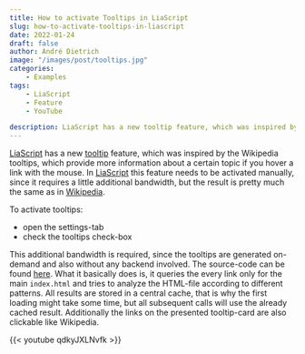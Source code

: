 ```yaml
---
title: How to activate Tooltips in LiaScript
slug: how-to-activate-tooltips-in-liascript
date: 2022-01-24
draft: false
author: André Dietrich
image: "/images/post/tooltips.jpg"
categories:
    - Examples
tags:
    - LiaScript
    - Feature
    - YouTube

description: LiaScript has a new tooltip feature, which was inspired by the Wikipedia tooltips, which provide more information about a certain topic if you hover a link with the mouse.
---
```



[LiaScript](https://liascript.github.io) has a new [tooltip](https://en.wikipedia.org/wiki/Tooltip) feature, which was inspired by the Wikipedia tooltips, which provide more information about a certain topic if you hover a link with the mouse. In [LiaScript](https://liascript.github.io) this feature needs to be activated manually, since it requires a little additional bandwidth, but the result is pretty much the same as in [Wikipedia](https://en.wikipedia.org/wiki/Wikipedia). 

To activate tooltips:

- open the settings-tab
- check the tooltips check-box

This additional bandwidth is required, since the tooltips are generated on-demand and also without any backend involved. The source-code can be found [here](https://github.com/LiaScript/LiaScript/tree/development/src/typescript/webcomponents/tooltip). What it basically does is, it queries the every link only for the main `index.html` and tries to analyze the HTML-file according to different patterns. All results are stored in a central cache, that is why the first loading might take some time, but all subsequent calls will use the already cached result. Additionally the links on the presented tooltip-card are also clickable like Wikipedia.

{{< youtube qdkyJXLNvfk >}}
